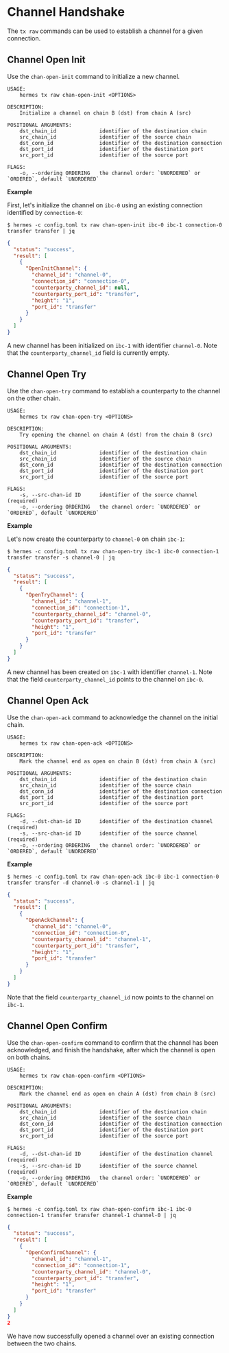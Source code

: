 # Channel Handshake

The `tx raw` commands can be used to establish a channel for a given connection.

## Channel Open Init

Use the `chan-open-init` command to initialize a new channel.

```shell
USAGE:
    hermes tx raw chan-open-init <OPTIONS>

DESCRIPTION:
    Initialize a channel on chain B (dst) from chain A (src)

POSITIONAL ARGUMENTS:
    dst_chain_id              identifier of the destination chain
    src_chain_id              identifier of the source chain
    dst_conn_id               identifier of the destination connection
    dst_port_id               identifier of the destination port
    src_port_id               identifier of the source port

FLAGS:
    -o, --ordering ORDERING   the channel order: `UNORDERED` or `ORDERED`, default `UNORDERED`
```

__Example__

First, let's initialize the channel on `ibc-0` using an existing connection identified by `connection-0`:

```shell
$ hermes -c config.toml tx raw chan-open-init ibc-0 ibc-1 connection-0 transfer transfer | jq
```

```json
{
  "status": "success",
  "result": [
    {
      "OpenInitChannel": {
        "channel_id": "channel-0",
        "connection_id": "connection-0",
        "counterparty_channel_id": null,
        "counterparty_port_id": "transfer",
        "height": "1",
        "port_id": "transfer"
      }
    }
  ]
}
```

A new channel has been initialized on `ibc-1` with identifier `channel-0`.
Note that the `counterparty_channel_id` field is currently empty.


## Channel Open Try

Use the `chan-open-try` command to establish a counterparty to the channel on the other chain.

```shell
USAGE:
    hermes tx raw chan-open-try <OPTIONS>

DESCRIPTION:
    Try opening the channel on chain A (dst) from the chain B (src)

POSITIONAL ARGUMENTS:
    dst_chain_id              identifier of the destination chain
    src_chain_id              identifier of the source chain
    dst_conn_id               identifier of the destination connection
    dst_port_id               identifier of the destination port
    src_port_id               identifier of the source port

FLAGS:
    -s, --src-chan-id ID      identifier of the source channel (required)
    -o, --ordering ORDERING   the channel order: `UNORDERED` or `ORDERED`, default `UNORDERED`
```

__Example__

Let's now create the counterparty to `channel-0` on chain `ibc-1`:

```shell
$ hermes -c config.toml tx raw chan-open-try ibc-1 ibc-0 connection-1 transfer transfer -s channel-0 | jq
```

```json
{
  "status": "success",
  "result": [
    {
      "OpenTryChannel": {
        "channel_id": "channel-1",
        "connection_id": "connection-1",
        "counterparty_channel_id": "channel-0",
        "counterparty_port_id": "transfer",
        "height": "1",
        "port_id": "transfer"
      }
    }
  ]
}
```

A new channel has been created on `ibc-1` with identifier `channel-1`.
Note that the field `counterparty_channel_id` points to the channel on `ibc-0`.


## Channel Open Ack

Use the `chan-open-ack` command to acknowledge the channel on the initial chain.

```shell
USAGE:
    hermes tx raw chan-open-ack <OPTIONS>

DESCRIPTION:
    Mark the channel end as open on chain B (dst) from chain A (src)

POSITIONAL ARGUMENTS:
    dst_chain_id              identifier of the destination chain
    src_chain_id              identifier of the source chain
    dst_conn_id               identifier of the destination connection
    dst_port_id               identifier of the destination port
    src_port_id               identifier of the source port

FLAGS:
    -d, --dst-chan-id ID      identifier of the destination channel (required)
    -s, --src-chan-id ID      identifier of the source channel (required)
    -o, --ordering ORDERING   the channel order: `UNORDERED` or `ORDERED`, default `UNORDERED`
```

__Example__

```shell
$ hermes -c config.toml tx raw chan-open-ack ibc-0 ibc-1 connection-0 transfer transfer -d channel-0 -s channel-1 | jq
```

```json
{
  "status": "success",
  "result": [
    {
      "OpenAckChannel": {
        "channel_id": "channel-0",
        "connection_id": "connection-0",
        "counterparty_channel_id": "channel-1",
        "counterparty_port_id": "transfer",
        "height": "1",
        "port_id": "transfer"
      }
    }
  ]
}
```

Note that the field `counterparty_channel_id` now points to the channel on `ibc-1`.


## Channel Open Confirm

Use the `chan-open-confirm` command to confirm that the channel has been acknowledged,
and finish the handshake, after which the channel is open on both chains.

```shell
USAGE:
    hermes tx raw chan-open-confirm <OPTIONS>

DESCRIPTION:
    Mark the channel end as open on chain A (dst) from chain B (src)

POSITIONAL ARGUMENTS:
    dst_chain_id              identifier of the destination chain
    src_chain_id              identifier of the source chain
    dst_conn_id               identifier of the destination connection
    dst_port_id               identifier of the destination port
    src_port_id               identifier of the source port

FLAGS:
    -d, --dst-chan-id ID      identifier of the destination channel (required)
    -s, --src-chan-id ID      identifier of the source channel (required)
    -o, --ordering ORDERING   the channel order: `UNORDERED` or `ORDERED`, default `UNORDERED`
```

__Example__

```shell
$ hermes -c config.toml tx raw chan-open-confirm ibc-1 ibc-0 connection-1 transfer transfer channel-1 channel-0 | jq
```

```json
{
  "status": "success",
  "result": [
    {
      "OpenConfirmChannel": {
        "channel_id": "channel-1",
        "connection_id": "connection-1",
        "counterparty_channel_id": "channel-0",
        "counterparty_port_id": "transfer",
        "height": "1",
        "port_id": "transfer"
      }
    }
  ]
}
2
```

We have now successfully opened a channel over an existing connection between the two chains.

